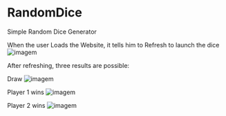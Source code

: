 # RandomDice
 Simple Random Dice Generator

When the user Loads the Website, it tells him to Refresh to launch the dice
![imagem](https://user-images.githubusercontent.com/43343380/111901316-47f0ee00-8a2f-11eb-949b-6572b4adf035.png)

After refreshing, three results are possible:

Draw
![imagem](https://user-images.githubusercontent.com/43343380/111901325-56d7a080-8a2f-11eb-86d8-dc2a937da0c5.png)

Player 1 wins
![imagem](https://user-images.githubusercontent.com/43343380/111901333-60610880-8a2f-11eb-999d-5b710abea7cd.png)

Player 2 wins
![imagem](https://user-images.githubusercontent.com/43343380/111901350-7cfd4080-8a2f-11eb-8b3e-eca278714c37.png)

